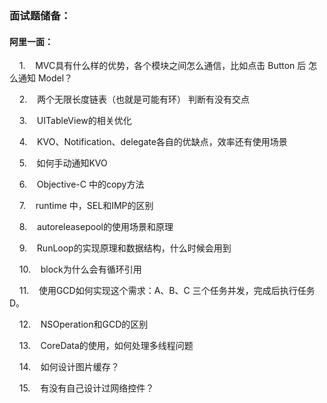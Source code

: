 ### **面试题储备：**

#### 阿里一面：

    1.    MVC具有什么样的优势，各个模块之间怎么通信，比如点击 Button 后 怎么通知 Model？

    2.    两个无限长度链表（也就是可能有环） 判断有没有交点

    3.    UITableView的相关优化

    4.    KVO、Notification、delegate各自的优缺点，效率还有使用场景

    5.    如何手动通知KVO

    6.    Objective-C 中的copy方法

    7.    runtime 中，SEL和IMP的区别

    8.    autoreleasepool的使用场景和原理

    9.    RunLoop的实现原理和数据结构，什么时候会用到

    10.    block为什么会有循环引用

    11.    使用GCD如何实现这个需求：A、B、C 三个任务并发，完成后执行任务 D。

    12.    NSOperation和GCD的区别

    13.    CoreData的使用，如何处理多线程问题

    14.    如何设计图片缓存？

    15.    有没有自己设计过网络控件？

